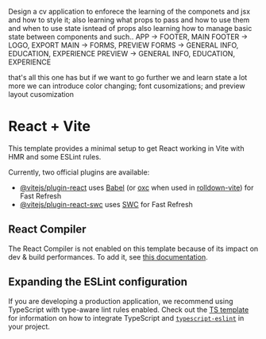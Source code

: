 Design a cv application to enforece the learning of the componets and jsx and how to style it;
	also learning what props to pass and how to use them and when to use state isntead of props
	also learning how to manage basic state between components and such..
APP -> FOOTER, MAIN
	FOOTER -> LOGO, EXPORT
	MAIN -> FORMS, PREVIEW
			FORMS -> GENERAL INFO, EDUCATION, EXPERIENCE
			PREVIEW -> GENERAL INFO, EDUCATION, EXPERIENCE

that's all this one has but if we want to go further we and learn state a lot more we can introduce color changing; font cusomizations; and preview layout cusomization


# React + Vite

This template provides a minimal setup to get React working in Vite with HMR and some ESLint rules.

Currently, two official plugins are available:

- [@vitejs/plugin-react](https://github.com/vitejs/vite-plugin-react/blob/main/packages/plugin-react) uses [Babel](https://babeljs.io/) (or [oxc](https://oxc.rs) when used in [rolldown-vite](https://vite.dev/guide/rolldown)) for Fast Refresh
- [@vitejs/plugin-react-swc](https://github.com/vitejs/vite-plugin-react/blob/main/packages/plugin-react-swc) uses [SWC](https://swc.rs/) for Fast Refresh

## React Compiler

The React Compiler is not enabled on this template because of its impact on dev & build performances. To add it, see [this documentation](https://react.dev/learn/react-compiler/installation).

## Expanding the ESLint configuration

If you are developing a production application, we recommend using TypeScript with type-aware lint rules enabled. Check out the [TS template](https://github.com/vitejs/vite/tree/main/packages/create-vite/template-react-ts) for information on how to integrate TypeScript and [`typescript-eslint`](https://typescript-eslint.io) in your project.
